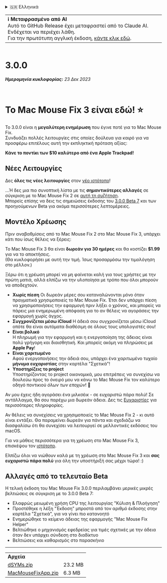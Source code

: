 <details>
<summary>🇬🇷 Ελληνικά</summary>

[🇬🇧 English (GitHub Release)](https://github.com/noah-nuebling/mac-mouse-fix/releases/tag/3.0.0)\
[🇦🇩 Català](https://redirect.macmousefix.com/?target=mmf-release&tag=3.0.0&locale=ca)\
[🇩🇪 Deutsch](https://redirect.macmousefix.com/?target=mmf-release&tag=3.0.0&locale=de)\
[🇪🇸 Español](https://redirect.macmousefix.com/?target=mmf-release&tag=3.0.0&locale=es)\
[🇫🇷 Français](https://redirect.macmousefix.com/?target=mmf-release&tag=3.0.0&locale=fr)\
[🇮🇩 Indonesia](https://redirect.macmousefix.com/?target=mmf-release&tag=3.0.0&locale=id)\
[🇮🇹 Italiano](https://redirect.macmousefix.com/?target=mmf-release&tag=3.0.0&locale=it)\
[🇭🇺 Magyar](https://redirect.macmousefix.com/?target=mmf-release&tag=3.0.0&locale=hu)\
[🇳🇱 Nederlands](https://redirect.macmousefix.com/?target=mmf-release&tag=3.0.0&locale=nl)\
[🇵🇱 Polski](https://redirect.macmousefix.com/?target=mmf-release&tag=3.0.0&locale=pl)\
[🇧🇷 Português (Brasil)](https://redirect.macmousefix.com/?target=mmf-release&tag=3.0.0&locale=pt-BR)\
[🇵🇹 Português (Portugal)](https://redirect.macmousefix.com/?target=mmf-release&tag=3.0.0&locale=pt-PT)\
[🇷🇴 Română](https://redirect.macmousefix.com/?target=mmf-release&tag=3.0.0&locale=ro)\
[🇸🇪 Svenska](https://redirect.macmousefix.com/?target=mmf-release&tag=3.0.0&locale=sv)\
[🇻🇳 Tiếng Việt](https://redirect.macmousefix.com/?target=mmf-release&tag=3.0.0&locale=vi)\
[🇹🇷 Türkçe](https://redirect.macmousefix.com/?target=mmf-release&tag=3.0.0&locale=tr)\
[🇨🇿 Čeština](https://redirect.macmousefix.com/?target=mmf-release&tag=3.0.0&locale=cs)\
**🇬🇷 Ελληνικά**\
[🇷🇺 Русский](https://redirect.macmousefix.com/?target=mmf-release&tag=3.0.0&locale=ru)\
[🇺🇦 Українська](https://redirect.macmousefix.com/?target=mmf-release&tag=3.0.0&locale=uk)\
[🇮🇱 עברית](https://redirect.macmousefix.com/?target=mmf-release&tag=3.0.0&locale=he)\
[🇸🇦 العربية](https://redirect.macmousefix.com/?target=mmf-release&tag=3.0.0&locale=ar)\
[🇮🇳 हिन्दी](https://redirect.macmousefix.com/?target=mmf-release&tag=3.0.0&locale=hi)\
[🇹🇭 ไทย](https://redirect.macmousefix.com/?target=mmf-release&tag=3.0.0&locale=th)\
[🇨🇳 中文 (简体)](https://redirect.macmousefix.com/?target=mmf-release&tag=3.0.0&locale=zh-Hans)\
[🇨🇳 中文 (繁體)](https://redirect.macmousefix.com/?target=mmf-release&tag=3.0.0&locale=zh-Hant)\
[🇭🇰 中文（香港)](https://redirect.macmousefix.com/?target=mmf-release&tag=3.0.0&locale=zh-HK)\
[🇯🇵 日本語](https://redirect.macmousefix.com/?target=mmf-release&tag=3.0.0&locale=ja)\
[🇰🇷 한국어](https://redirect.macmousefix.com/?target=mmf-release&tag=3.0.0&locale=ko)\
[Help translate Mac Mouse Fix to different languages!](https://github.com/noah-nuebling/mac-mouse-fix/discussions/731)
</details>
<table align=><td>
<b>ℹ️ Μεταφρασμένο από AI</b><br>
Αυτό το GitHub Release έχει μεταφραστεί από το Claude AI. Ενδέχεται να περιέχει λάθη.<br>
Για την πρωτότυπη αγγλική έκδοση, <a href="https://github.com/noah-nuebling/mac-mouse-fix/releases/tag/3.0.0">κάντε κλικ εδώ</a>.
</td></table>

<table></table>

# 3.0.0
***Ημερομηνία κυκλοφορίας:** 23 Δεκ 2023*

<br>

# Το Mac Mouse Fix 3 είναι εδώ! ⭐️

Το 3.0.0 είναι η **μεγαλύτερη ενημέρωση** που έγινε ποτέ για το Mac Mouse Fix.\
Συνδυάζει πολλές λειτουργίες στις οποίες δούλευα για καιρό για να προσφέρω επιτέλους αυτή την εκπληκτική πρόταση αξίας:

**Κάνε το ποντίκι των $10 καλύτερο από ένα Apple Trackpad!**

## Νέες Λειτουργίες

Δες **όλες τις νέες λειτουργίες** στον [νέο ιστότοπο](http://macmousefix.com/)!

...Ή δες μια πιο συνοπτική λίστα με τις **σημαντικότερες αλλαγές** σε σύγκριση με το Mac Mouse Fix 2 σε [αυτή τη συζήτηση](https://github.com/noah-nuebling/mac-mouse-fix/discussions/743#discussioncomment-7938922).\
Μπορείς επίσης να δεις τις σημειώσεις έκδοσης του [3.0.0 Beta 7](https://redirect.macmousefix.com/?target=mmf-release&tag=3.0.0-Beta-7&locale=el) και των προηγούμενων Beta για ακόμα περισσότερες λεπτομέρειες.

## Μοντέλο Χρέωσης

Πριν αναβαθμίσεις από το Mac Mouse Fix 2 στο Mac Mouse Fix 3, υπάρχει κάτι που ίσως θέλεις να ξέρεις:

Το Mac Mouse Fix 3 θα είναι **δωρεάν για 30 ημέρες** και θα κοστίζει **$1.99** για να το αποκτήσεις.\
(Θα κυκλοφορήσει με αυτή την τιμή. Ίσως προσαρμόσω την τιμολόγηση στο μέλλον.)

Ξέρω ότι η χρέωση μπορεί να μη φαίνεται καλή για τους χρήστες με την πρώτη ματιά, αλλά ελπίζω να την υλοποίησα με τρόπο που όλοι μπορούν να αποδεχτούν.

- **Χωρίς πίεση**
   Οι δωρεάν μέρες σου καταναλώνονται μόνο όταν πραγματικά χρησιμοποιείς το Mac Mouse Fix. Έτσι δεν υπάρχει πίεση να χρησιμοποιήσεις την εφαρμογή πριν λήξει ο χρόνος, και μπορείς να πάρεις μια ενημερωμένη απόφαση για το αν θέλεις να αγοράσεις την εφαρμογή χωρίς άγχος.
- **Συγχρονίζεται μέσω iCloud**
  Η άδειά σου συγχρονίζεται μέσω iCloud οπότε θα είναι αυτόματα διαθέσιμη σε όλους τους υπολογιστές σου!
- **Είναι βολικό**\
   Η πληρωμή για την εφαρμογή και η ενεργοποίηση της άδειας είναι πολύ γρήγορη και διαισθητική. Και μπορείς ακόμη να πληρώσεις με **Apple Pay**!
- **Είναι χαριτωμένο**\
   Αφού ενεργοποιήσεις την άδειά σου, υπάρχει ένα χαριτωμένο τυχαίο **μήνυμα ευχαριστίας** στην καρτέλα "Σχετικά"!
- **Υποστηρίζεις το project**\
   Υποστηρίζοντας το project οικονομικά, μου επιτρέπεις να συνεχίσω να δουλεύω προς το όνειρό μου να κάνω το Mac Mouse Fix τον καλύτερο οδηγό ποντικιού *όλων των εποχών*! 🚀

Αν μου έχεις ήδη αγοράσει ένα μιλκσέικ - σε ευχαριστώ πάρα πολύ! Σε αντάλλαγμα, θα σου παρέχω μια δωρεάν άδεια. Δες τις [Ευχαριστίες](https://github.com/noah-nuebling/mac-mouse-fix/blob/master/Acknowledgements.md#-paypal-donations) για περισσότερες πληροφορίες.

Αν θέλεις να συνεχίσεις να χρησιμοποιείς το Mac Mouse Fix 2 - κι αυτό είναι εντάξει. Θα παραμείνει δωρεάν για πάντα και σχεδιάζω να διασφαλίσω ότι θα συνεχίσει να λειτουργεί σε μελλοντικές εκδόσεις του macOS.

Για να μάθεις περισσότερα για τη χρέωση στο Mac Mouse Fix 3, επισκέψου τον [ιστότοπο](https://macmousefix.com/#price).

Ελπίζω όλοι να νιώθουν καλά με τη χρέωση στο Mac Mouse Fix 3 και **σας ευχαριστώ πάρα πολύ** για όλη την υποστήριξή σας μέχρι τώρα! :)

## Αλλαγές από το τελευταίο Beta

Η τελική έκδοση του Mac Mouse Fix 3.0.0 περιλαμβάνει μερικές μικρές βελτιώσεις σε σύγκριση με το 3.0.0 Beta 7:

- Ελαφρώς μειωμένη χρήση CPU της λειτουργίας "Κύλιση & Πλοήγηση"
- Προστέθηκε η λέξη "Έκδοση" μπροστά από τον αριθμό έκδοσης στην καρτέλα "Σχετικά", για να γίνει πιο κατανοητό
- Ενημερώθηκε το κείμενο άδειας της εφαρμογής "Mac Mouse Fix Helper"
- Βελτιώθηκε ο μηχανισμός εφεδρείας για τιμές σχετικές με την άδεια όταν δεν υπάρχει σύνδεση στο διαδίκτυο
- Βελτιώσεις και καθαρισμός στο παρασκήνιο

---

<table align="start">
<tr>
    <td colspan=2>
        <b>Αρχεία</b>
    </td>
</tr>
<tr>
    <td><a href="https://github.com/noah-nuebling/mac-mouse-fix/releases/download/3.0.0/dSYMs.zip">dSYMs.zip</a></td>
    <td>23.2 MB</td>
</tr>
<tr>
    <td><a href="https://github.com/noah-nuebling/mac-mouse-fix/releases/download/3.0.0/MacMouseFixApp.zip">MacMouseFixApp.zip</a></td>
    <td>6.3 MB</td>
</tr>
</table>